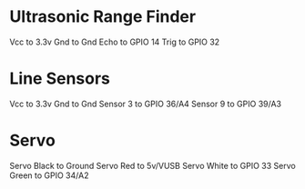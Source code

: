 # Ultrasonic Range Finder

Vcc to 3.3v
Gnd to Gnd
Echo to GPIO 14
Trig to GPIO 32

# Line Sensors

Vcc to 3.3v 
Gnd to Gnd
Sensor 3 to GPIO 36/A4
Sensor 9 to GPIO 39/A3

# Servo

Servo Black to Ground
Servo Red to 5v/VUSB
Servo White to GPIO 33
Servo Green to GPIO 34/A2